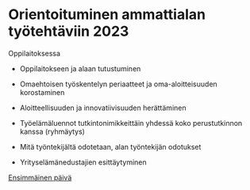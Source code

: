 # Orientoituminen ammattialan työtehtäviin 2023


Oppilaitoksessa

- Oppilaitokseen ja alaan tutustuminen

- Omaehtoisen työskentelyn periaatteet ja oma-aloitteisuuden korostaminen

- Aloitteellisuuden ja innovatiivisuuden herättäminen

- Työelämäluennot tutkintonimikkeittäin yhdessä koko perustutkinnon kanssa (ryhmäytys) 

- Mitä työntekijältä odotetaan, alan työntekijän odotukset

- Yrityselämänedustajien esittäytyminen

[Ensimmäinen päivä](./ensimmainen/index.js)
